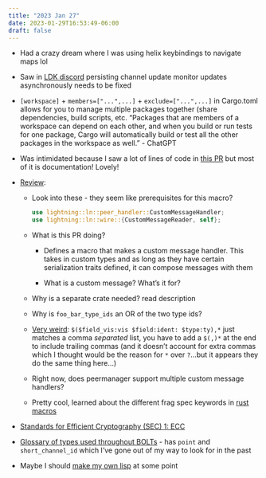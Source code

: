 ```yaml
---
title: "2023 Jan 27"
date: 2023-01-29T16:53:49-06:00
draft: false
---
```


- Had a crazy dream where I was using helix keybindings to navigate maps lol

- Saw in [LDK discord](https://discord.com/channels/915026692102316113/978829624635195422/1068561562366902423) persisting channel update monitor updates asynchronously needs to be fixed
- `[workspace]` + `members=["...",...]` + `exclude=["...",...]` in Cargo.toml allows for you to manage multiple packages together (share dependencies, build scripts, etc. “Packages that are members of a workspace can depend on each other, and when you build or run tests for one package, Cargo will automatically build or test all the other packages in the workspace as well.” - ChatGPT
- Was intimidated because I saw a lot of lines of code in [this PR](https://github.com/lightningdevkit/rust-lightning/pull/1832/files) but most of it is documentation! Lovely!
- [Review](https://github.com/lightningdevkit/rust-lightning/pull/1832#pullrequestreview-1273559492):
    - Look into these - they seem like prerequisites for this macro?
        
        ```rust
        use lightning::ln::peer_handler::CustomMessageHandler;
        use lightning::ln::wire::{CustomMessageReader, self};
        ```
        
    - What is this PR doing?
        - Defines a macro that makes a custom message handler. This takes in custom types and as long as they have certain serialization traits defined, it can compose messages with them

        - What is a custom message? What’s it for?
    - Why is a separate crate needed? read description
    - Why is `foo_bar_type_ids` an OR of the two type ids?
    - [Very weird](https://play.rust-lang.org/?version=stable&mode=debug&edition=2021&gist=4a64cb5b197068bcb94051222dfc0bb0): `$($field_vis:vis $field:ident: $type:ty),*` just matches a comma *separated* list, you have to add a `$(,)*` at the end to include trailing commas (and it doesn’t account for extra commas which I thought would be the reason for `*` over `?`...but it appears they do the same thing here…)
    - Right now, does peermanager support multiple custom message handlers?
    - Pretty cool, learned about the different frag spec keywords in [rust macros](https://doc.rust-lang.org/reference/macros-by-example.html)
- [Standards for Efficient Cryptography (SEC) 1: ECC](https://www.secg.org/sec1-v2.pdf)
- [Glossary of types used throughout BOLTs](https://github.com/lightning/bolts/blob/master/01-messaging.md#fundamental-types) - has `point` and `short_channel_id` which I’ve gone out of my way to look for in the past
- Maybe I should [make my own lisp](https://norvig.com/lispy.html) at some point

